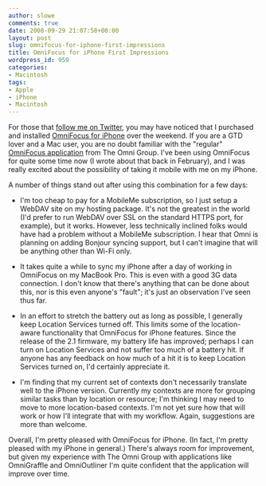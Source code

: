 ```yaml
---
author: slowe
comments: true
date: 2008-09-29 21:07:58+00:00
layout: post
slug: omnifocus-for-iphone-first-impressions
title: OmniFocus for iPhone First Impressions
wordpress_id: 959
categories:
- Macintosh
tags:
- Apple
- iPhone
- Macintosh
---
```


For those that [follow me on Twitter](http://twitter.com/scott_lowe), you may have noticed that I purchased and installed [OmniFocus for iPhone](http://www.omnigroup.com/applications/omnifocus/iphone/) over the weekend. If you are a GTD lover and a Mac user, you are no doubt familiar with the "regular" [OmniFocus application](http://www.omnigroup.com/applications/omnifocus/) from The Omni Group. I've been using OmniFocus for quite some time now (I wrote about that back in February), and I was really excited about the possibility of taking it mobile with me on my iPhone.

A number of things stand out after using this combination for a few days:

* I'm too cheap to pay for a MobileMe subscription, so I just setup a WebDAV site on my hosting package. It's not the greatest in the world (I'd prefer to run WebDAV over SSL on the standard HTTPS port, for example), but it works. However, less technically inclined folks would have had a problem without a MobileMe subscription. I hear that Omni is planning on adding Bonjour syncing support, but I can't imagine that will be anything other than Wi-Fi only.

* It takes quite a while to sync my iPhone after a day of working in OmniFocus on my MacBook Pro. This is even with a good 3G data connection. I don't know that there's anything that can be done about this, nor is this even anyone's "fault"; it's just an observation I've seen thus far.

* In an effort to stretch the battery out as long as possible, I generally keep Location Services turned off. This limits some of the location-aware functionality that OmniFocus for iPhone features. Since the release of the 2.1 firmware, my battery life has improved; perhaps I can turn on Location Services and not suffer too much of a battery hit. If anyone has any feedback on how much of a hit it is to keep Location Services turned on, I'd certainly appreciate it.

* I'm finding that my current set of contexts don't necessarily translate well to the iPhone version. Currently my contexts are more for grouping similar tasks than by location or resource; I'm thinking I may need to move to more location-based contexts. I'm not yet sure how that will work or how I'll integrate that with my workflow. Again, suggestions are more than welcome.

Overall, I'm pretty pleased with OmniFocus for iPhone. (In fact, I'm pretty pleased with my iPhone in general.) There's always room for improvement, but given my experience with The Omni Group with applications like OmniGraffle and OmniOutliner I'm quite confident that the application will improve over time.
